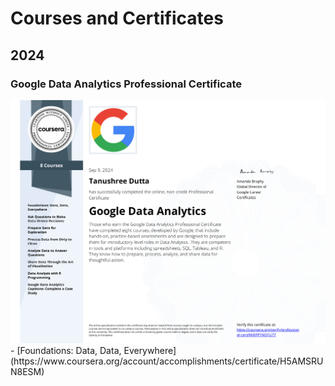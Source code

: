#  Courses and Certificates
## 2024

### Google Data Analytics Professional Certificate
<td markdown="span"><img src="https://github.com/dutta-tanushree/dutta-tanushree.github.io/blob/master/pdf/certificates/google-data/Coursera%20KH0FP1NO1U77-1.png?raw=true"></td>
- [Foundations: Data, Data, Everywhere](https://www.coursera.org/account/accomplishments/certificate/H5AMSRUN8ESM)


